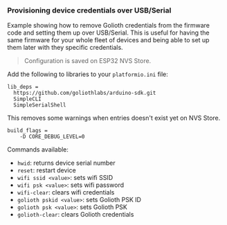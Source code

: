 ### Provisioning device credentials over USB/Serial

Example showing how to remove Golioth credentials from the firmware code and setting them up over USB/Serial. This is useful for having the same firmware for your whole fleet of devices and being able to set up them later with they specific credentials.

> Configuration is saved on ESP32 NVS Store.

Add the following to libraries to your `platformio.ini` file:

```
lib_deps =
  https://github.com/goliothlabs/arduino-sdk.git
  SimpleCLI
  SimpleSerialShell
```

This removes some warnings when entries doesn't exist yet on NVS Store.

```
build_flags =
    -D CORE_DEBUG_LEVEL=0
```

Commands available:

- `hwid`: returns device serial number
- `reset`: restart device
- `wifi ssid <value>`: sets wifi SSID
- `wifi psk <value>`: sets wifi password
- `wifi-clear`: clears wifi credentials
- `golioth pskid <value>`: sets Golioth PSK ID
- `golioth psk <value>`: sets Golioth PSK
- `golioth-clear`: clears Golioth credentials
